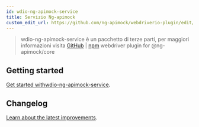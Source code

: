 ```yaml
---
id: wdio-ng-apimock-service
title: Servizio Ng-apimock
custom_edit_url: https://github.com/ng-apimock/webdriverio-plugin/edit/master/README.md
---
```



> wdio-ng-apimock-service è un pacchetto di terze parti, per maggiori informazioni visita [GitHub](https://github.com/ng-apimock/webdriverio-plugin) | [npm](https://www.npmjs.com/package/wdio-ng-apimock-service)
webdriver plugin for @ng-apimock/core

## Getting started
[Get started withwdio-ng-apimock-service][gettingStarted].

## Changelog
[Learn about the latest improvements][changelog].


[gettingStarted]: https://ngapimock.org/docs/plugins/wdio-ng-apimock-service
[api]: https://ngapimock.org/docs/api/select-scenario
[changelog]: https://github.com/ng-apimock/webdriverio-plugin/blob/master/CHANGELOG.md